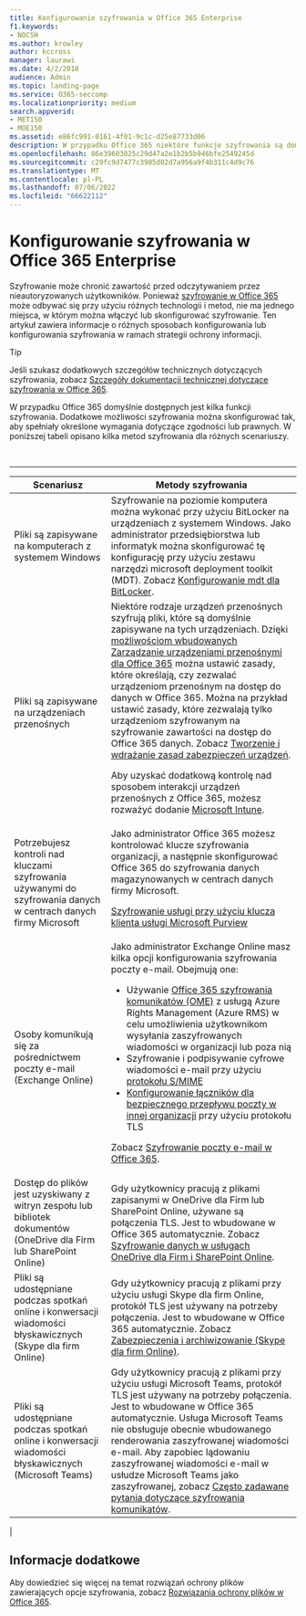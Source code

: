 ```yaml
---
title: Konfigurowanie szyfrowania w Office 365 Enterprise
f1.keywords:
- NOCSH
ms.author: krowley
author: kccross
manager: laurawi
ms.date: 4/2/2018
audience: Admin
ms.topic: landing-page
ms.service: O365-seccomp
ms.localizationpriority: medium
search.appverid:
- MET150
- MOE150
ms.assetid: e86fc991-0161-4f01-9c1c-d25e87733d06
description: W przypadku Office 365 niektóre funkcje szyfrowania są domyślnie włączone. Inne możliwości można skonfigurować tak, aby spełniały określone wymagania prawne lub zgodności.
ms.openlocfilehash: 86e39603025c29d47a2e1b2b5b946bfe2549245d
ms.sourcegitcommit: c29fc9d7477c3985d02d7a956a9f4b311c4d9c76
ms.translationtype: MT
ms.contentlocale: pl-PL
ms.lasthandoff: 07/06/2022
ms.locfileid: "66622112"
---
```

# <a name="set-up-encryption-in-office-365-enterprise"></a>Konfigurowanie szyfrowania w Office 365 Enterprise

Szyfrowanie może chronić zawartość przed odczytywaniem przez nieautoryzowanych użytkowników. Ponieważ [szyfrowanie w Office 365](encryption.md) może odbywać się przy użyciu różnych technologii i metod, nie ma jednego miejsca, w którym można włączyć lub skonfigurować szyfrowanie. Ten artykuł zawiera informacje o różnych sposobach konfigurowania lub konfigurowania szyfrowania w ramach strategii ochrony informacji.

> [!TIP]
> Jeśli szukasz dodatkowych szczegółów technicznych dotyczących szyfrowania, zobacz [Szczegóły dokumentacji technicznej dotyczące szyfrowania w Office 365](technical-reference-details-about-encryption.md).

W przypadku Office 365 domyślnie dostępnych jest kilka funkcji szyfrowania. Dodatkowe możliwości szyfrowania można skonfigurować tak, aby spełniały określone wymagania dotyczące zgodności lub prawnych. W poniższej tabeli opisano kilka metod szyfrowania dla różnych scenariuszy.

<br>

****

|Scenariusz|Metody szyfrowania|
|---|---|
|Pliki są zapisywane na komputerach z systemem Windows|Szyfrowanie na poziomie komputera można wykonać przy użyciu BitLocker na urządzeniach z systemem Windows. Jako administrator przedsiębiorstwa lub informatyk można skonfigurować tę konfigurację przy użyciu zestawu narzędzi microsoft deployment toolkit (MDT). Zobacz [Konfigurowanie mdt dla BitLocker](/windows/deployment/deploy-windows-mdt/set-up-mdt-for-bitlocker).|
|Pliki są zapisywane na urządzeniach przenośnych|Niektóre rodzaje urządzeń przenośnych szyfrują pliki, które są domyślnie zapisywane na tych urządzeniach. Dzięki [możliwościom wbudowanych Zarządzanie urządzeniami przenośnymi dla Office 365](https://support.microsoft.com/office/capabilities-of-built-in-mobile-device-management-for-microsoft-365-a1da44e5-7475-4992-be91-9ccec25905b0) można ustawić zasady, które określają, czy zezwalać urządzeniom przenośnym na dostęp do danych w Office 365. Można na przykład ustawić zasady, które zezwalają tylko urządzeniom szyfrowanym na szyfrowanie zawartości na dostęp do Office 365 danych. Zobacz [Tworzenie i wdrażanie zasad zabezpieczeń urządzeń](https://support.microsoft.com/office/create-and-deploy-device-security-policies-d310f556-8bfb-497b-9bd7-fe3c36ea2fd6). <p> Aby uzyskać dodatkową kontrolę nad sposobem interakcji urządzeń przenośnych z Office 365, możesz rozważyć dodanie [Microsoft Intune](/mem/intune/fundamentals/setup-steps).|
|Potrzebujesz kontroli nad kluczami szyfrowania używanymi do szyfrowania danych w centrach danych firmy Microsoft|Jako administrator Office 365 możesz kontrolować klucze szyfrowania organizacji, a następnie skonfigurować Office 365 do szyfrowania danych magazynowanych w centrach danych firmy Microsoft. <p> [Szyfrowanie usługi przy użyciu klucza klienta usługi Microsoft Purview](customer-key-overview.md)|
|Osoby komunikują się za pośrednictwem poczty e-mail (Exchange Online)|Jako administrator Exchange Online masz kilka opcji konfigurowania szyfrowania poczty e-mail. Obejmują one: <ul><li>Używanie [Office 365 szyfrowania komunikatów (OME)](set-up-new-message-encryption-capabilities.md) z usługą Azure Rights Management (Azure RMS) w celu umożliwienia użytkownikom wysyłania zaszyfrowanych wiadomości w organizacji lub poza nią</li><li>Szyfrowanie i podpisywanie cyfrowe wiadomości e-mail przy użyciu [protokołu S/MIME](/exchange/security-and-compliance/smime-exo/smime-exo)</li><li>[Konfigurowanie łączników dla bezpiecznego przepływu poczty w innej organizacji](/exchange/mail-flow-best-practices/use-connectors-to-configure-mail-flow/set-up-connectors-for-secure-mail-flow-with-a-partner) przy użyciu protokołu TLS</li></ul> <p> Zobacz [Szyfrowanie poczty e-mail w Office 365](./email-encryption.md).|
|Dostęp do plików jest uzyskiwany z witryn zespołu lub bibliotek dokumentów (OneDrive dla Firm lub SharePoint Online)|Gdy użytkownicy pracują z plikami zapisanymi w OneDrive dla Firm lub SharePoint Online, używane są połączenia TLS. Jest to wbudowane w Office 365 automatycznie. Zobacz [Szyfrowanie danych w usługach OneDrive dla Firm i SharePoint Online](./data-encryption-in-odb-and-spo.md).|
|Pliki są udostępniane podczas spotkań online i konwersacji wiadomości błyskawicznych (Skype dla firm Online)|Gdy użytkownicy pracują z plikami przy użyciu usługi Skype dla firm Online, protokół TLS jest używany na potrzeby połączenia. Jest to wbudowane w Office 365 automatycznie. Zobacz [Zabezpieczenia i archiwizowanie (Skype dla firm Online)](/office365/servicedescriptions/skype-for-business-online-service-description/skype-for-business-online-features).|
|Pliki są udostępniane podczas spotkań online i konwersacji wiadomości błyskawicznych (Microsoft Teams)|Gdy użytkownicy pracują z plikami przy użyciu usługi Microsoft Teams, protokół TLS jest używany na potrzeby połączenia. Jest to wbudowane w Office 365 automatycznie. Usługa Microsoft Teams nie obsługuje obecnie wbudowanego renderowania zaszyfrowanej wiadomości e-mail. Aby zapobiec lądowaniu zaszyfrowanej wiadomości e-mail w usłudze Microsoft Teams jako zaszyfrowanej, zobacz [Często zadawane pytania dotyczące szyfrowania komunikatów](./ome-faq.yml#can-i-automatically-remove-encryption-on-incoming-and-outgoing-mail-).|
|

## <a name="additional-information"></a>Informacje dodatkowe

Aby dowiedzieć się więcej na temat rozwiązań ochrony plików zawierających opcje szyfrowania, zobacz [Rozwiązania ochrony plików w Office 365](https://www.microsoft.com/download/details.aspx?id=55523).
